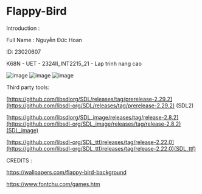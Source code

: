 # Flappy-Bird
Introduction :

Full Name : Nguyễn Đức Hoan

ID: 23020607

K68N - UET - 2324II_INT2215_21 - Lap trinh nang cao

![image](https://github.com/DucHoan23020607/Flappy-Bird/assets/160832222/0a107fc5-cfbf-4d9c-aa43-252109ef52de)
![image](https://github.com/DucHoan23020607/Flappy-Bird/assets/160832222/3a63119b-16ff-4afd-8a89-7345949f15ef)
![image](https://github.com/DucHoan23020607/Flappy-Bird/assets/160832222/3ec2edc1-e440-410e-960d-9ed5aa8bcd90)

Third party tools:

[https://github.com/libsdlorg/SDL/releases/tag/prerelease-2.29.2](https://github.com/libsdl-org/SDL/releases/tag/prerelease-2.29.2) (SDL2)

[https://github.com/libsdlorg/SDL_image/releases/tag/release-2.8.2](https://github.com/libsdl-org/SDL_image/releases/tag/release-2.8.2)(SDL_image)

[https://github.com/libsdl-org/SDL_ttf/releases/tag/release-2.22.0](https://github.com/libsdl-org/SDL_ttf/releases/tag/release-2.22.0)(SDL_ttf)

CREDITS :

https://wallpapers.com/flappy-bird-background

https://www.fontchu.com/games.htm
